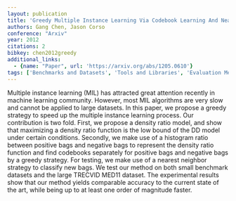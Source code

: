 ```yaml
---
layout: publication
title: 'Greedy Multiple Instance Learning Via Codebook Learning And Nearest Neighbor Voting'
authors: Gang Chen, Jason Corso
conference: "Arxiv"
year: 2012
citations: 2
bibkey: chen2012greedy
additional_links:
  - {name: "Paper", url: 'https://arxiv.org/abs/1205.0610'}
tags: ['Benchmarks and Datasets', 'Tools and Libraries', 'Evaluation Metrics', 'ANN Search']
---
```

Multiple instance learning (MIL) has attracted great attention recently in
machine learning community. However, most MIL algorithms are very slow and
cannot be applied to large datasets. In this paper, we propose a greedy
strategy to speed up the multiple instance learning process. Our contribution
is two fold. First, we propose a density ratio model, and show that maximizing
a density ratio function is the low bound of the DD model under certain
conditions. Secondly, we make use of a histogram ratio between positive bags
and negative bags to represent the density ratio function and find codebooks
separately for positive bags and negative bags by a greedy strategy. For
testing, we make use of a nearest neighbor strategy to classify new bags. We
test our method on both small benchmark datasets and the large TRECVID MED11
dataset. The experimental results show that our method yields comparable
accuracy to the current state of the art, while being up to at least one order
of magnitude faster.
